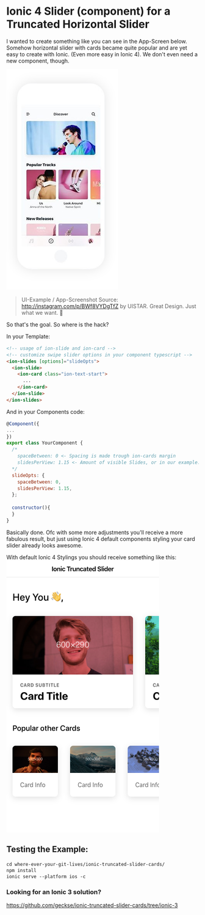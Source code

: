 # Ionic 4 Slider (component) for a Truncated Horizontal Slider

I wanted to create something like you can see in the App-Screen below.
Somehow horizontal slider with cards became quite popular and are yet easy to create with Ionic. (Even more easy in Ionic 4). We don't even need a new component, though.

![UI-Example by UISTAR](/src/assets/imgs/BWf8VYDgTfZ_by_UISTAR.png)

> UI-Example / App-Screenshot Source: http://instagram.com/p/BWf8VYDgTfZ by UISTAR. Great Design.
Just what we want. 🙌

So that's the goal. So where is the hack?

In your Template:
```html
<!-- usage of ion-slide and ion-card -->
<!-- customize swipe slider options in your component typescript -->
<ion-slides [options]="slideOpts">
  <ion-slide>
    <ion-card class="ion-text-start">
      ...
    </ion-card>
  </ion-slide>
</ion-slides>
```

And in your Components code:
```javascript
@Component({
...
})
export class YourComponent {
  /*
    spaceBetween: 0 <- Spacing is made trough ion-cards margin
    slidesPerView: 1.15 <- Amount of visible Slides, or in our example: Cards
  */
  slideOpts: {
    spaceBetween: 0,
    slidesPerView: 1.15,  
  };

  constructor(){
  }
}
```

Basically done. Ofc with some more adjustments you'll receive a more fabulous result, but just using Ionic 4 default components styling your card slider already looks awesome.

With default Ionic 4 Stylings you should receive something like this:
![Ionic 4 iOS Resul](/src/assets/imgs/default_ionic_4_result.png)


## Testing the Example:

```ssh
cd where-ever-your-git-lives/ionic-truncated-slider-cards/
npm install
ionic serve --platform ios -c
```

### Looking for an Ionic 3 solution?
https://github.com/geckse/ionic-truncated-slider-cards/tree/ionic-3
